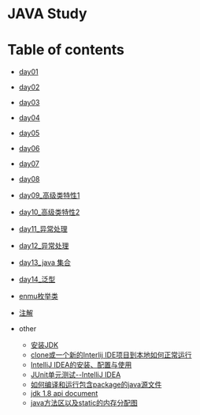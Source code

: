 JAVA Study
==

# Table of contents

* [day01](./day01/README.md "day01")
* [day02](./day02/README.md "day02")
* [day03](./day03/README.md "day03")
* [day04](./day04/README.md "day04")
* [day05](./day05/README.md "day05")
* [day06](./day06/README.md "day06")
* [day07](./day07/README.md "day07")
* [day08](./day08/README.md "day08")
* [day09_高级类特性1](./day09/README.md "day09")
* [day10_高级类特性2](./day10/README.md "day10")
* [day11_异常处理](./day11/README.md "day11")
* [day12_异常处理](./day12/README.md "day12")
* [day13_java 集合](./day13/README.md "day13")
* [day14_泛型](./day14/README.md "泛型")

* [enmu枚举类](./README/枚举类.md "enmu枚举类")
* [注解](./README/注解.md "注解")


* other
    * [安装JDK](./README/install_JDK.md "安装JDK")  
    * [clone或一个新的Interlij IDE项目到本地如何正常运行](./README/Interlij_IDE_open_new_clone_project.md "clone或一个新的Interlij IDE项目到本地如何正常运行")
    * [IntelliJ IDEA的安装、配置与使用](README/images/other/IntelliJ_IDEA的安装、配置与使用.pdf)
    * [JUnit单元测试--IntelliJ IDEA](./README/JUnit_IntelliJ_IDEA.md)
    * [如何编译和运行包含package的java源文件](./README/Compile_and_run_a_contain_package.md)
    * [jdk 1.8 api document](./README/java_resources.md)
    * [java方法区以及static的内存分配图](./README/java方法区以及static的内存分配图.md)
